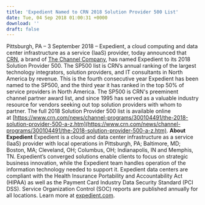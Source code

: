 ```yaml
---
title: 'Expedient Named to CRN 2018 Solution Provider 500 List'
date: Tue, 04 Sep 2018 01:00:31 +0000
download: ''
draft: false
---
```


Pittsburgh, PA – 3 September 2018 – Expedient, a cloud computing and data center infrastructure as a service (IaaS) provider, today announced that [CRN](http://www.crn.com/), a brand of [The Channel Company](http://www.thechannelco.com/), has named Expedient to its 2018 Solution Provider 500. The SP500 list is CRN’s annual ranking of the largest technology integrators, solution providers, and IT consultants in North America by revenue. This is the fourth consecutive year Expedient has been named to the SP500, and the third year it has ranked in the top 50% of service providers in North America. The SP500 is CRN's preeminent channel partner award list, and since 1995 has served as a valuable industry resource for vendors seeking out top solution providers with whom to partner. The full 2018 Solution Provider 500 list is available online at [https://www.crn.com/news/channel-programs/300104491/the-2018-solution-provider-500-a-z.htm](https://www.crn.com/news/channel-programs/300104491/the-2018-solution-provider-500-a-z.htm). **About Expedient** Expedient is a cloud and data center infrastructure as a service (IaaS) provider with local operations in Pittsburgh, PA; Baltimore, MD; Boston, MA; Cleveland, OH; Columbus, OH; Indianapolis, IN and Memphis, TN. Expedient’s converged solutions enable clients to focus on strategic business innovation, while the Expedient team handles operation of the information technology needed to support it. Expedient data centers are compliant with the Health Insurance Portability and Accountability Act (HIPAA) as well as the Payment Card Industry Data Security Standard (PCI DSS). Service Organization Control (SOC) reports are published annually for all locations. Learn more at [expedient.com](http://www.expedient.com/).